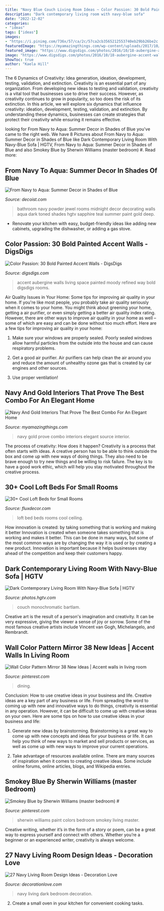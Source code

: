 ```yaml
---
title: "Navy Blue Couch Living Room Ideas ~ Color Passion: 30 Bold Painted Accent Walls"
description: "Dark contemporary living room with navy-blue sofa"
date: "2022-12-02"
categories:
- "ideas"
tags: ["ideas"]
images:
- "https://i.pinimg.com/736x/57/ca/2c/57ca2cb3565212553740eb29bb26be2c.jpg"
featuredImage: "https://myamazingthings.com/wp-content/uploads/2017/10/navy-gold-interior-9.jpg"
featured_image: "https://www.digsdigs.com/photos/2016/10/18-aubergine-accent-wall-is-a-great-way-to-make-the-space-more-refined-and-moody.jpg"
image: "https://www.digsdigs.com/photos/2016/10/18-aubergine-accent-wall-is-a-great-way-to-make-the-space-more-refined-and-moody.jpg"
ShowToc: true
author: "Kaela Hill"
---
```



The 6 Dynamics of Creativity: Idea generation, ideation, development, testing, validation, and extinction.
Creativity is an essential part of any organization. From developing new ideas to testing and validation, creativity is a vital tool that businesses use to drive their success. However, as creativity continues to grow in popularity, so too does the risk of its extinction. In this article, we will explore six dynamics that influence creativity: ideation, development, testing, validation, and extinction. By understanding these dynamics, businesses can create strategies that protect their creativity while ensuring it remains effective.

	

		
looking for From Navy to Aqua: Summer Decor in Shades of Blue you've came to the right web. We have 8 Pictures about From Navy to Aqua: Summer Decor in Shades of Blue like Dark Contemporary Living Room With Navy-Blue Sofa | HGTV, From Navy to Aqua: Summer Decor in Shades of Blue and also Smokey Blue by Sherwin Williams (master bedroom) #. Read more:
		
    
## From Navy To Aqua: Summer Decor In Shades Of Blue

<img loading=lazy src="http://cdn.decoist.com/wp-content/uploads/2012/06/sapphire-blue-bathroom.jpg" onerror="this.onerror=null;this.src='https://tse3.mm.bing.net/th?id=OIP.ZRj16zHsqeqf-GaYq1paCAHaLH&amp;pid=15.1';" alt="From Navy to Aqua: Summer Decor in Shades of Blue">

_Source: decoist.com_

>bathroom navy powder jewel rooms midnight decor decorating walls aqua dark toned shades hgtv sapphire teal summer paint gold deep. 

	

- Renovate your kitchen with easy, budget-friendly ideas like adding new cabinets, upgrading the dishwasher, or adding a gas stove.

    
## Color Passion: 30 Bold Painted Accent Walls - DigsDigs

<img loading=lazy src="https://www.digsdigs.com/photos/2016/10/18-aubergine-accent-wall-is-a-great-way-to-make-the-space-more-refined-and-moody.jpg" onerror="this.onerror=null;this.src='https://tse3.mm.bing.net/th?id=OIP.1L0886d2LmpIz_eq3oUAjgAAAA&amp;pid=15.1';" alt="Color Passion: 30 Bold Painted Accent Walls - DigsDigs">

_Source: digsdigs.com_

>accent aubergine walls living space painted moody refined way bold digsdigs rooms. 

	

Air Quality Issues in Your Home: Some tips for improving air quality in your home.
If you're like most people, you probably take air quality seriously when it comes to your home. You might think about greening your home, getting a air purifier, or even simply getting a better air quality index rating. However, there are other ways to improve air quality in your home as well – some of which are easy and can be done without too much effort. Here are a few tips for improving air quality in your home: 
1) Make sure your windows are properly sealed. Poorly sealed windows allow harmful particles from the outside into the house and can cause respiratory problems.

2) Get a good air purifier. Air purifiers can help clean the air around you and reduce the amount of unhealthy ozone gas that is created by car engines and other sources.

3) Use proper ventilation!

    
## Navy And Gold Interiors That Prove The Best Combo For An Elegant Home

<img loading=lazy src="https://myamazingthings.com/wp-content/uploads/2017/10/navy-gold-interior-9.jpg" onerror="this.onerror=null;this.src='https://tse4.mm.bing.net/th?id=OIP.pdUGIMR6qR0df3z-8HHOHgHaFi&amp;pid=15.1';" alt="Navy And Gold Interiors That Prove The Best Combo For An Elegant Home">

_Source: myamazingthings.com_

>navy gold prove combo interiors elegant source interior. 

	

The process of creativity: How does it happen?
Creativity is a process that often starts with ideas. A creative person has to be able to think outside the box and come up with new ways of doing things. They also need to be brave enough to try new things and be willing to risk failure. The key is to have a good work ethic, which will help you stay motivated throughout the creative process.

    
## 30+ Cool Loft Beds For Small Rooms

<img loading=lazy src="http://fluxdecor.com/wp-content/uploads/2016/11/loft-beds-for-small-rooms/27-loft-beds-for-small-rooms.jpg" onerror="this.onerror=null;this.src='https://tse2.mm.bing.net/th?id=OIP.ROpGqKEuDOYack5lrKwP4wHaMW&amp;pid=15.1';" alt="30+ Cool Loft Beds for Small Rooms">

_Source: fluxdecor.com_

>loft bed beds rooms cool ceiling. 

	

How innovation is created: by taking something that is working and making it better
Innovation is created when someone takes something that is working and makes it better. This can be done in many ways, but some of the most common ways are by changing the way it is used or by creating a new product. Innovation is important because it helps businesses stay ahead of the competition and keep their customers happy.

    
## Dark Contemporary Living Room With Navy-Blue Sofa | HGTV

<img loading=lazy src="https://hgtvhome.sndimg.com/content/dam/images/hgtv/fullset/2015/8/4/0/Kelly-Sutton-Design_Passion-Pool-Table_13.jpg.rend.hgtvcom.616.411.suffix/1438710618516.jpeg" onerror="this.onerror=null;this.src='https://tse4.mm.bing.net/th?id=OIP.nEqhC0aJxBWij5hPO_YwYgHaE9&amp;pid=15.1';" alt="Dark Contemporary Living Room With Navy-Blue Sofa | HGTV">

_Source: photos.hgtv.com_

>couch monochromatic bartlam. 

	

Creative art is the result of a person's imagination and creativity. It can be very expressive, giving the viewer a sense of joy or sorrow. Some of the most famous creative artists include Vincent van Gogh, Michelangelo, and Rembrandt.

    
## Wall Color Pattern Mirror 38 New Ideas | Accent Walls In Living Room

<img loading=lazy src="https://i.pinimg.com/736x/57/ca/2c/57ca2cb3565212553740eb29bb26be2c.jpg" onerror="this.onerror=null;this.src='https://tse3.mm.bing.net/th?id=OIP.gNBrrMocY0Yn6-ncwVkpawAAAA&amp;pid=15.1';" alt="Wall Color Pattern Mirror 38 New Ideas | Accent walls in living room">

_Source: pinterest.com_

>dining. 

	

Conclusion: How to use creative ideas in your business and life.
Creative ideas are a key part of any business or life. From spreading the word to coming up with new and innovative ways to do things, creativity is essential in any operation. However, it can be difficult to come up with creative ideas on your own. Here are some tips on how to use creative ideas in your business and life: 
1) Generate new ideas by brainstorming. Brainstorming is a great way to come up with new concepts and ideas for your business or life. It can help you think of new ways to market and sell products or services, as well as come up with new ways to improve your current operations. 

2) Take advantage of resources available online. There are many sources of inspiration when it comes to creating creative ideas. Some include online forums, online articles, blogs, and Wikipedia entries.

    
## Smokey Blue By Sherwin Williams (master Bedroom) #

<img loading=lazy src="https://i.pinimg.com/736x/92/2b/d3/922bd3a8dfa3707b07fe7baa1184e36d.jpg" onerror="this.onerror=null;this.src='https://tse4.mm.bing.net/th?id=OIP.6ewV-bwl_mK3nsA8yBaDkQHaJ3&amp;pid=15.1';" alt="Smokey Blue by Sherwin Williams (master bedroom) #">

_Source: pinterest.com_

>sherwin williams paint colors bedroom smokey living master. 

	

Creative writing, whether it’s in the form of a story or poem, can be a great way to express yourself and connect with others. Whether you’re a beginner or an experienced writer, creativity is always welcome.

    
## 27 Navy Living Room Design Ideas - Decoration Love

<img loading=lazy src="http://www.decorationlove.com/wp-content/uploads/2016/09/Dark-Blue-Bedroom-Color.jpg" onerror="this.onerror=null;this.src='https://tse4.mm.bing.net/th?id=OIP.H9s5xXde5TQx9n259nR-TAHaJ6&amp;pid=15.1';" alt="27 Navy Living Room Design Ideas - Decoration Love">

_Source: decorationlove.com_

>navy living dark bedroom decoration. 

	

2. Create a small oven in your kitchen for convenient cooking tasks.

